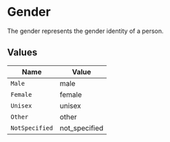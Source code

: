 # Gender

The gender represents the gender identity of a person.


## Values

| Name           | Value          |
| -------------- | -------------- |
| `Male`         | male           |
| `Female`       | female         |
| `Unisex`       | unisex         |
| `Other`        | other          |
| `NotSpecified` | not_specified  |